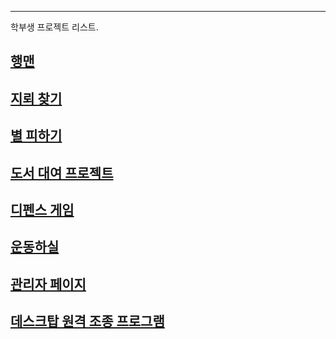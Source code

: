 ***
학부생 프로젝트 리스트.

## [행맨](https://github.com/dhslrl321/undergraduate_projects/blob/master/01_%ED%96%89%EB%A7%A8/%ED%96%89%EB%A7%A8%20%ED%94%84%EB%A1%9C%EC%A0%9D%ED%8A%B8%202019.03.06~2019.03.09.cpp)

## [지뢰 찾기](https://github.com/dhslrl321/undergraduate_projects/blob/master/02_%EC%A7%80%EB%A2%B0%20%EC%B0%BE%EA%B8%B0/MineSwipper.cpp)

## [별 피하기](https://github.com/dhslrl321/undergraduate_projects/blob/master/03_%EB%B3%84%20%ED%94%BC%ED%95%98%EA%B8%B0/main.cpp)

## [도서 대여 프로젝트](https://github.com/dhslrl321/undergraduate_projects/tree/master/04_%EB%8F%84%EC%84%9C%20%EB%8C%80%EC%97%AC%20%ED%94%84%EB%A1%9C%EA%B7%B8%EB%9E%A8)

## [디펜스 게임]()

## [운동하실]()

## [관리자 페이지]()

## [데스크탑 원격 조종 프로그램]()

## []()

## []()

## []()

